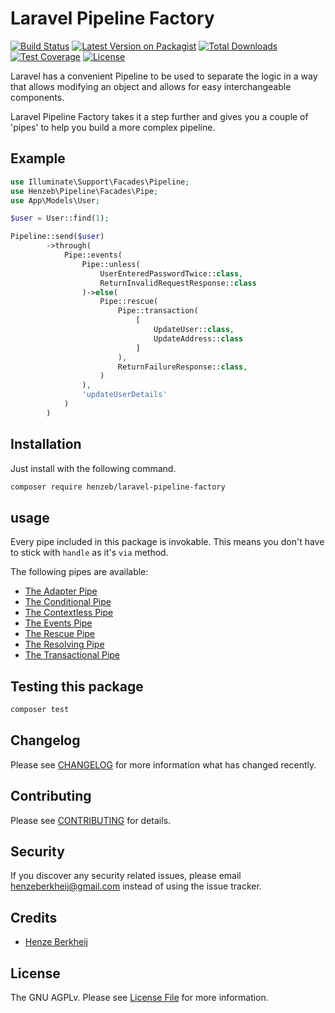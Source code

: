 # Laravel Pipeline Factory

[![Build Status](https://github.com/henzeb/laravel-pipeline-factory/workflows/tests/badge.svg)](https://github.com/henzeb/laravel-pipeline-factory/actions)
[![Latest Version on Packagist](https://img.shields.io/packagist/v/henzeb/laravel-pipeline-factory.svg?style=flat-square)](https://packagist.org/packages/henzeb/laravel-pipeline-factory)
[![Total Downloads](https://img.shields.io/packagist/dt/henzeb/laravel-pipeline-factory.svg?style=flat-square)](https://packagist.org/packages/henzeb/laravel-pipeline-factory)
[![Test Coverage](https://api.codeclimate.com/v1/badges/72131e070e5ed1aa4b6a/test_coverage)](https://codeclimate.com/github/henzeb/laravel-pipeline-factory/test_coverage)
[![License](https://img.shields.io/packagist/l/henzeb/laravel-pipeline-factory)](https://packagist.org/packages/henzeb/laravel-pipeline-factory)

Laravel has a convenient Pipeline to be used to separate the logic in
a way that allows modifying an object and allows for easy interchangeable
components.

Laravel Pipeline Factory takes it a step further and gives you a couple
of 'pipes' to help you build a more complex pipeline.

## Example

````php
use Illuminate\Support\Facades\Pipeline;
use Henzeb\Pipeline\Facades\Pipe;
use App\Models\User;

$user = User::find(1);

Pipeline::send($user)
        ->through(
            Pipe::events(
                Pipe::unless(
                    UserEnteredPasswordTwice::class,
                    ReturnInvalidRequestResponse::class
                )->else(
                    Pipe::rescue(
                        Pipe::transaction(
                            [
                                UpdateUser::class,
                                UpdateAddress::class    
                            ]      
                        ),
                        ReturnFailureResponse::class,
                    )
                ),
                'updateUserDetails'
            )
        )
````

## Installation

Just install with the following command.

```bash
composer require henzeb/laravel-pipeline-factory
```

## usage

Every pipe included in this package is invokable. This means you
don't have to stick with `handle` as it's `via` method.

The following pipes are available:

- [The Adapter Pipe](docs/adapter.md)
- [The Conditional Pipe](docs/conditional.md)
- [The Contextless Pipe](docs/contextless.md)
- [The Events Pipe](docs/events.md)
- [The Rescue Pipe](docs/rescue.md)
- [The Resolving Pipe](docs/resolving.md)
- [The Transactional Pipe](docs/transaction.md)

## Testing this package

```bash
composer test
```

## Changelog

Please see [CHANGELOG](CHANGELOG.md) for more information what has changed
recently.

## Contributing

Please see [CONTRIBUTING](CONTRIBUTING.md) for details.

## Security

If you discover any security related issues, please email
henzeberkheij@gmail.com instead of using the issue tracker.

## Credits

- [Henze Berkheij](https://github.com/henzeb)

## License

The GNU AGPLv. Please see [License File](LICENSE.md) for more information.
